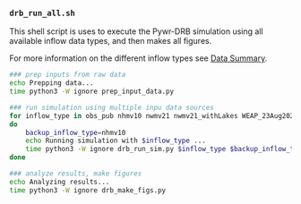 ### `drb_run_all.sh`

This shell script is uses to execute the Pywr-DRB simulation using all available inflow data types, and then makes all figures.

For more information on the different inflow types see [Data Summary](../Supplemental/data_summary.md).


```bash
### prep inputs from raw data
echo Prepping data...
time python3 -W ignore prep_input_data.py

### run simulation using multiple inpu data sources
for inflow_type in obs_pub nhmv10 nwmv21 nwmv21_withLakes WEAP_23Aug2022_gridmet
do
	backup_inflow_type=nhmv10
	echo Running simulation with $inflow_type ...
	time python3 -W ignore drb_run_sim.py $inflow_type $backup_inflow_type
done

### analyze results, make figures
echo Analyzing results...
time python3 -W ignore drb_make_figs.py
```
